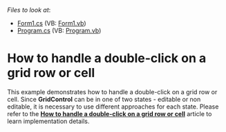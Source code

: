 <!-- default file list -->
*Files to look at*:

* [Form1.cs](./CS/DoubleClickCell/Form1.cs) (VB: [Form1.vb](./VB/DoubleClickCell/Form1.vb))
* [Program.cs](./CS/DoubleClickCell/Program.cs) (VB: [Program.vb](./VB/DoubleClickCell/Program.vb))
<!-- default file list end -->
# How to handle a double-click on a grid row or cell


<p>This example demonstrates how to handle a double-click on a grid row or cell. Since <strong>GridControl</strong> can be in one of two states - editable or non editable, it is necessary to use different approaches for each state. Please refer to the <a href="https://www.devexpress.com/Support/Center/p/A2934"><strong>How to handle a double-click on a grid row or cell</strong></a> article to learn implementation details.</p>

<br/>


